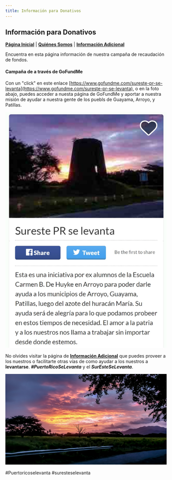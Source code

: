 ```yaml
---
title: Información para Donativos 
---  
```


## Información para Donativos 

[**Página Inicial**](https://friveramariani.github.io/suresteselevanta) | [**Quiénes Somos**](https://friveramariani.github.io/suresteselevanta/about) | [**Información Adicional**](https://friveramariani.github.io/suresteselevanta/info)

Encuentra en esta página información de nuestra campaña de recaudación de fondos. 

#### Campaña de a través de GoFundMe  

Con un "click" en este enlace [https://www.gofundme.com/sureste-pr-se-levanta](https://www.gofundme.com/sureste-pr-se-levanta), o en la foto abajo, puedes acceder a nuesta página de GoFundMe y aportar a nuestra misión de ayudar a nuestra gente de los puebls de Guayama, Arroyo, y Patillas.

[<img src="images/GoFundMe.jpg" alt="hi" class="inline"/>](https://www.gofundme.com/sureste-pr-se-levanta)




No olvides visitar la página de [**Información Adicional**](https://friveramariani.github.io/suresteselevanta/info) que puedes proveer a los nuestros o facilitarte otras vías de como ayudar a los nuestros a **levantarse**. ***#PuertoRicoSeLevanta*** y el ***SurEsteSeLevanta***.

<img src="images/PSX_20170809_214828.jpg" alt="hi" class="inline"/>

#Puertoricoselevanta
#suresteselevanta